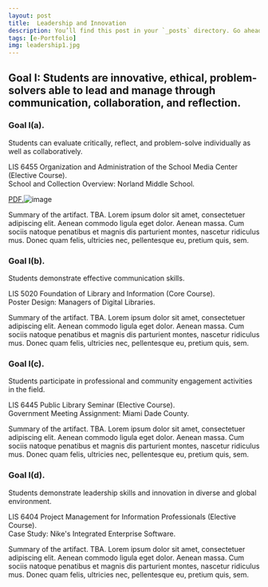 ```yaml
---
layout: post
title:  Leadership and Innovation
description: You’ll find this post in your `_posts` directory. Go ahead and edit it and re-build the site to see your changes. # Add post description (optional)
tags: [e-Portfolio]
img: leadership1.jpg
---
```

## Goal I: Students are innovative, ethical, problem-solvers able to lead and manage through communication, collaboration, and reflection.

### Goal I(a).
Students can evaluate critically, reflect, and problem-solve individually as well as collaboratively.

<p>LIS 6455 Organization and Administration of the School Media Center (Elective Course).<br />School and Collection Overview: Norland Middle School.</p>

<a href="https://eoroyal26.github.io/pdf/School-Collection-Overview_NMS3.pdf" target="_blank">PDF.</a>![image](https://github.com/eoroyal26/eoroyal26.github.io/assets/110421638/0b54cff7-8fab-4abf-8d66-b14df3d8126f)

Summary of the artifact. TBA. Lorem ipsum dolor sit amet, consectetuer adipiscing elit. Aenean commodo ligula eget dolor. Aenean massa. Cum sociis natoque penatibus et magnis dis parturient montes, nascetur ridiculus mus. Donec quam felis, ultricies nec, pellentesque eu, pretium quis, sem.

### Goal I(b).
Students demonstrate effective communication skills.

<p>LIS 5020 Foundation of Library and Information (Core Course).<br />Poster Design: Managers of Digital Libraries.</p>

Summary of the artifact. TBA. Lorem ipsum dolor sit amet, consectetuer adipiscing elit. Aenean commodo ligula eget dolor. Aenean massa. Cum sociis natoque penatibus et magnis dis parturient montes, nascetur ridiculus mus. Donec quam felis, ultricies nec, pellentesque eu, pretium quis, sem.

### Goal I(c). 
Students participate in professional and community engagement activities in the field.

<p>LIS 6445 Public Library Seminar (Elective Course).<br />Government Meeting Assignment: Miami Dade County.</p>

Summary of the artifact. TBA. Lorem ipsum dolor sit amet, consectetuer adipiscing elit. Aenean commodo ligula eget dolor. Aenean massa. Cum sociis natoque penatibus et magnis dis parturient montes, nascetur ridiculus mus. Donec quam felis, ultricies nec, pellentesque eu, pretium quis, sem.

### Goal I(d). 
Students demonstrate leadership skills and innovation in diverse and global environment.

<p>LIS 6404 Project Management for Information Professionals (Elective Course).<br />Case Study: Nike's Integrated Enterprise Software.</p>

Summary of the artifact. TBA. Lorem ipsum dolor sit amet, consectetuer adipiscing elit. Aenean commodo ligula eget dolor. Aenean massa. Cum sociis natoque penatibus et magnis dis parturient montes, nascetur ridiculus mus. Donec quam felis, ultricies nec, pellentesque eu, pretium quis, sem.


<!--Check out the [Jekyll docs][jekyll-docs] for more info on how to get the most out of Jekyll. File all bugs/feature requests at [Jekyll’s GitHub repo][jekyll-gh]. If you have questions, you can ask them on [Jekyll Talk][jekyll-talk].-->

[jekyll-docs]: https://jekyllrb.com/docs/home
[jekyll-gh]:   https://github.com/jekyll/jekyll
[jekyll-talk]: https://talk.jekyllrb.com/
